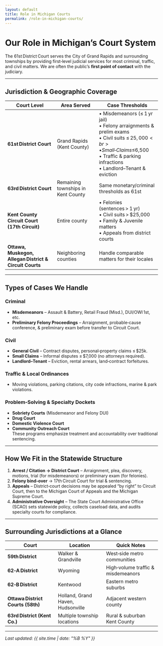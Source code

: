```yaml
---
layout: default
title: Role in Michigan Courts
permalink: /role-in-michigan-courts/
---
```


# Our Role in Michigan’s Court System

The 61st District Court serves the City of Grand Rapids and surrounding townships by providing first‑level judicial services for most criminal, traffic, and civil matters. We are often the public’s **first point of contact** with the judiciary.

---

## Jurisdiction & Geographic Coverage
| Court Level | Area Served | Case Thresholds |
|-------------|-------------|-----------------|
| **61st District Court** | Grand Rapids (Kent County) | • Misdemeanors (≤ 1 yr jail)<br>• Felony arraignments & prelim exams<br>• Civil suits ≤ $25,000<br>• Small‑Claims ≤ $6,500<br>• Traffic & parking infractions<br>• Landlord–Tenant & eviction |
| **63rd District Court** | Remaining townships in Kent County | Same monetary/​criminal thresholds as 61st |
| **Kent County Circuit Court (17th Circuit)** | Entire county | • Felonies (sentences > 1 yr)<br>• Civil suits > $25,000<br>• Family & Juvenile matters<br>• Appeals from district courts |
| **Ottawa, Muskegon, Allegan District & Circuit Courts** | Neighboring counties | Handle comparable matters for their locales |

---

## Types of Cases We Handle

### Criminal
* **Misdemeanors** – Assault & Battery, Retail Fraud (Misd.), DUI/OWI 1st, etc.  
* **Preliminary Felony Proceedings** – Arraignment, probable‑cause conference, & preliminary exam before transfer to Circuit Court.  

### Civil
* **General Civil** – Contract disputes, personal‑property claims ≤ $25k.  
* **Small Claims** – Informal disputes ≤ $7,000 (no attorneys required).  
* **Landlord–Tenant** – Eviction, rental arrears, land‑contract forfeitures.

### Traffic & Local Ordinances
* Moving violations, parking citations, city code infractions, marine & park violations.

### Problem‑Solving & Specialty Dockets
* **Sobriety Courts** (Misdemeanor and Felony DUI)  
* **Drug Court**  
* **Domestic Violence Court**
* **Community Outreach Court**  
These programs emphasize treatment and accountability over traditional sentencing.

---

## How We Fit in the Statewide Structure
1. **Arrest / Citation → District Court** – Arraignment, plea, discovery, motions, trial (for misdemeanors) or preliminary exam (for felonies).  
2. **Felony bind‑over** → 17th Circuit Court for trial & sentencing.  
3. **Appeals** – District‑court decisions may be appealed “by right” to Circuit Court, then to the Michigan Court of Appeals and the Michigan Supreme Court.  
4. **Administrative Oversight** – The State Court Administrative Office (SCAO) sets statewide policy, collects caseload data, and audits specialty courts for compliance.

---

## Surrounding Jurisdictions at a Glance
| Court | Location | Quick Notes |
|-------|----------|-------------|
| **59th District** | Walker & Grandville | West‑side metro communities |
| **62‑A District** | Wyoming | High‑volume traffic & misdemeanors |
| **62‑B District** | Kentwood | Eastern metro suburbs |
| **Ottawa District Courts (58th)** | Holland, Grand Haven, Hudsonville | Adjacent western county |
| **63rd District (Kent Co.)** | Multiple township locations | Rural & suburban Kent County |

---

*Last updated: {{ site.time | date: "%B %Y" }}*
